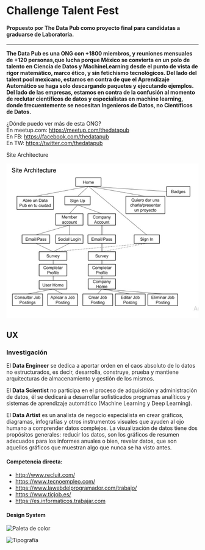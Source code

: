 # Challenge Talent Fest
#### Propuesto por The Data Pub como proyecto final para candidatas a graduarse de Laboratoria.
___
__The Data Pub es una ONG con +1800 miembros, y reuniones mensuales de +120 personas,que lucha porque México se convierta en un polo de talento en Ciencia de Datos y MachineLearning desde el punto de vista de rigor matemático, marco ético, y sin fetichismo tecnológicos. Del lado del talent pool mexicano, estamos en contra de que el Aprendizaje Automático se haga solo descargando paquetes y ejecutando ejemplos. Del lado de las empresas, estamos en contra de la confusión al momento de reclutar científicos de datos y especialistas en machine learning, donde frecuentemente se necesitan Ingenieros de Datos, no Científicos de Datos.__

¿Dónde puedo ver más de esta ONG? <br>
En meetup.com: https://meetup.com/thedatapub <br>
En FB: https://facebook.com/thedatapub <br>
En TW: https://twitter.com/thedatapub

Site Architecture

![Site Architecture](assets/images/site-arch.jpg)


## __UX__

### Investigación

El __Data Engineer__ se dedica a aportar orden en el caos absoluto de lo datos no estructurados, es decir, desarrolla, construye, prueba y mantiene arquitecturas de almacenamiento y gestión de los mismos.

El __Data Scientist__ no participa en el proceso de adquisición y administración de datos, él se dedicará a desarrollar sofisticados programas analíticos y sistemas de aprendizaje automático (Machine Learning y Deep Learning).

El __Data Artist__ es un analista de negocio especialista en crear gráficos, diagramas, infografías y otros instrumentos visuales que ayuden al ojo humano a comprender datos complejos.
La visualización de datos tiene dos propósitos generales: reducir los datos, son los gráficos de resumen adecuados para los informes anuales o bien, revelar datos, que son aquellos gráficos que muestran algo que nunca se ha visto antes.




#### Competencia directa:

+ http://www.recluit.com/
+ https://www.tecnoempleo.com/
+ https://www.lawebdelprogramador.com/trabajo/
+ https://www.ticjob.es/
+ https://es.informaticos.trabajar.com


#### Design System

![Paleta de color](assets/images/paleta-colores.jpg)

![Tipografía](assets/images/tipografia.jpg)
